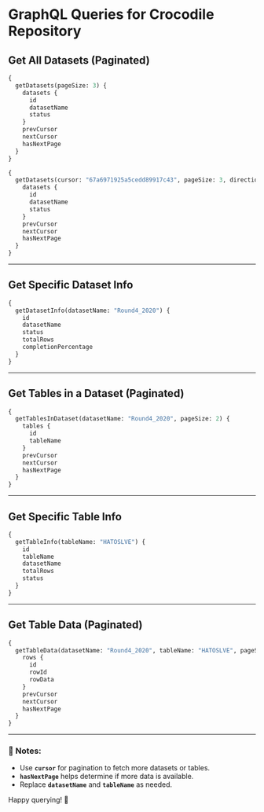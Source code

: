 # GraphQL Queries for Crocodile Repository

## Get All Datasets (Paginated)

```graphql
{
  getDatasets(pageSize: 3) {
    datasets {
      id
      datasetName
      status
    }
    prevCursor
    nextCursor 
    hasNextPage
  }
}
```

```graphql
{
  getDatasets(cursor: "67a6971925a5cedd89917c43", pageSize: 3, direction: "next") {
    datasets {
      id
      datasetName
      status
    }
    prevCursor
    nextCursor 
    hasNextPage
  }
}
```

---

## Get Specific Dataset Info

```graphql
{
  getDatasetInfo(datasetName: "Round4_2020") {
    id
    datasetName
    status
    totalRows
    completionPercentage
  }
}
```

---

## Get Tables in a Dataset (Paginated)

```graphql
{
  getTablesInDataset(datasetName: "Round4_2020", pageSize: 2) {
    tables {
      id
      tableName
    }
    prevCursor
    nextCursor
    hasNextPage
  }
}
```

---

## Get Specific Table Info

```graphql
{
  getTableInfo(tableName: "HATOSLVE") {
    id
    tableName
    datasetName
    totalRows
    status
  }
}
```

---

## Get Table Data (Paginated)

```graphql
{
  getTableData(datasetName: "Round4_2020", tableName: "HATOSLVE", pageSize: 3) {
    rows {
      id
      rowId
      rowData
    }
    prevCursor
    nextCursor
    hasNextPage
  }
}
```

---

### 📌 Notes:
- Use **`cursor`** for pagination to fetch more datasets or tables.
- **`hasNextPage`** helps determine if more data is available.
- Replace **`datasetName`** and **`tableName`** as needed.

Happy querying! 🚀
